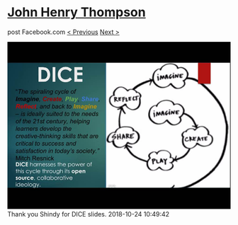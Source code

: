 # [John Henry Thompson](../README.md)
post Facebook.com
[< Previous](2018-10-24-1.md) [Next >](2018-10-22-1.md)

[![](../media/2018-10-24/Timeline-Photos-Thank-you-Shindy-for-DICE-slides-1.jpg)](../README.md)
Thank you Shindy for DICE slides.
2018-10-24 10:49:42